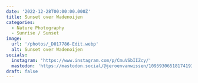 ```yaml
---
date: '2022-12-28T00:00:00.000Z'
title: Sunset over Wadenoijen
categories:
  - Nature Photography
  - Sunrise / Sunset
image:
  url: '/photos/_D017786-Edit.webp'
  alt: Sunset over Wadenoijen
socials:
  instagram: 'https://www.instagram.com/p/CmuVSbIIZcy/'
  mastodon: 'https://mastodon.social/@jeroenvanwissen/109593065181741938'
draft: false
---
```


